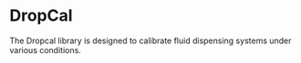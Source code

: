 # DropCal
The Dropcal library is designed to calibrate fluid dispensing systems under various conditions.
